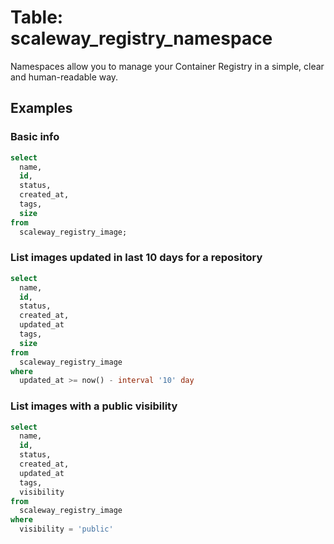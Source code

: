 # Table: scaleway_registry_namespace

Namespaces allow you to manage your Container Registry in a simple, clear and human-readable way.

## Examples

### Basic info

```sql
select
  name,
  id,
  status,
  created_at,
  tags,
  size
from
  scaleway_registry_image;
```

### List images updated in last 10 days for a repository

```sql
select
  name,
  id,
  status,
  created_at,
  updated_at
  tags,
  size
from
  scaleway_registry_image
where
  updated_at >= now() - interval '10' day
```


### List images with a public visibility

```sql
select
  name,
  id,
  status,
  created_at,
  updated_at
  tags,
  visibility
from
  scaleway_registry_image
where
  visibility = 'public'
```
